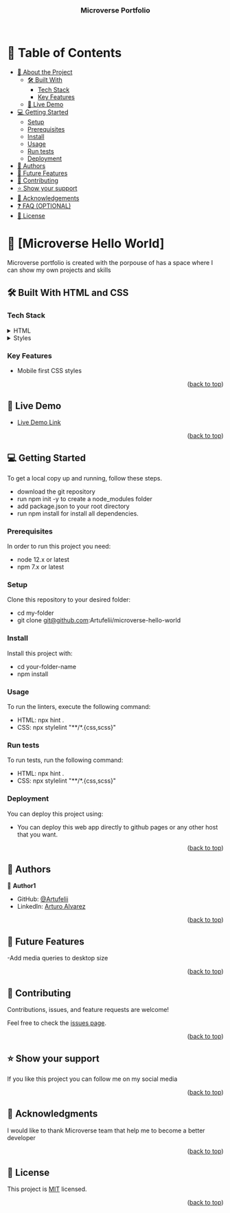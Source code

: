 <a name="readme-top"></a>

<div align="center">
  <h3><b>Microverse Portfolio</b></h3>
  <br/>
</div>

<!-- TABLE OF CONTENTS -->

# 📗 Table of Contents

- [📖 About the Project](#about-project)
  - [🛠 Built With](#built-with)
    - [Tech Stack](#tech-stack)
    - [Key Features](#key-features)
  - [🚀 Live Demo](#live-demo)
- [💻 Getting Started](#getting-started)
  - [Setup](#setup)
  - [Prerequisites](#prerequisites)
  - [Install](#install)
  - [Usage](#usage)
  - [Run tests](#run-tests)
  - [Deployment](#triangular_flag_on_post-deployment)
- [👥 Authors](#authors)
- [🔭 Future Features](#future-features)
- [🤝 Contributing](#contributing)
- [⭐️ Show your support](#support)
- [🙏 Acknowledgements](#acknowledgements)
- [❓ FAQ (OPTIONAL)](#faq)
- [📝 License](#license)

<!-- PROJECT DESCRIPTION -->

# 📖 [Microverse Hello World] <a name="about-project"></a>

Microverse portfolio is created with the porpouse of has a space where I can show my own projects and skills 

## 🛠 Built With HTML and CSS <a name="built-with"></a>

### Tech Stack <a name="tech-stack"></a>

<details>
  <summary>HTML</summary>
  <ul>
    <li><a href="https://html5.org/">HTML</a></li>
  </ul>
</details>

<details>
  <summary>Styles</summary>
  <ul>
    <li><a href="https://developer.mozilla.org/es/docs/Web/CSS">CSS</a></li>
  </ul>
</details>

<!-- Features -->

### Key Features <a name="key-features"></a>

- Mobile first CSS styles 

<p align="right">(<a href="#readme-top">back to top</a>)</p>

<!-- LIVE DEMO -->

## 🚀 Live Demo <a name="live-demo"></a>

- [Live Demo Link](https://artufelii.github.io/microverse-portfolio/)

<p align="right">(<a href="#readme-top">back to top</a>)</p>

<!-- GETTING STARTED -->

## 💻 Getting Started <a name="getting-started"></a>

To get a local copy up and running, follow these steps.
- download the git repository 
- run npm init -y to create a node_modules folder
- add package.json to your root directory 
- run npm install for install all dependencies.

### Prerequisites

In order to run this project you need:

- node 12.x or latest
- npm 7.x or latest

### Setup

Clone this repository to your desired folder:

- cd my-folder
- git clone git@github.com:Artufelii/microverse-hello-world

### Install

Install this project with:

- cd your-folder-name 
- npm install

### Usage

To run the linters, execute the following command:

- HTML: npx hint .
- CSS: npx stylelint "**/*.{css,scss}"

### Run tests

To run tests, run the following command:

- HTML: npx hint .
- CSS: npx stylelint "**/*.{css,scss}"

### Deployment

You can deploy this project using:

- You can deploy this web app directly to github pages or any other host that you want.

<p align="right">(<a href="#readme-top">back to top</a>)</p>

<!-- AUTHORS -->

## 👥 Authors <a name="authors"></a>

👤 **Author1**

- GitHub: [@Artufelii](https://github.com/Artufelii)
- LinkedIn: [Arturo Alvarez](https://www.linkedin.com/in/arturo-alvarez-martinez-ab9b77151/)

<p align="right">(<a href="#readme-top">back to top</a>)</p>

<!-- FUTURE FEATURES -->

## 🔭 Future Features <a name="future-features"></a>

-Add media queries to desktop size

<p align="right">(<a href="#readme-top">back to top</a>)</p>

<!-- CONTRIBUTING -->

## 🤝 Contributing <a name="contributing"></a>

Contributions, issues, and feature requests are welcome!

Feel free to check the [issues page](../../issues/).

<p align="right">(<a href="#readme-top">back to top</a>)</p>

<!-- SUPPORT -->

## ⭐️ Show your support <a name="support"></a>

If you like this project you can follow me on my social media 

<p align="right">(<a href="#readme-top">back to top</a>)</p>

<!-- ACKNOWLEDGEMENTS -->

## 🙏 Acknowledgments <a name="acknowledgements"></a>

I would like to thank Microverse team that help me to become a better developer

<p align="right">(<a href="#readme-top">back to top</a>)</p>

<!-- LICENSE -->

## 📝 License <a name="license"></a>

This project is [MIT](./LICENSE) licensed.

<p align="right">(<a href="#readme-top">back to top</a>)</p>

